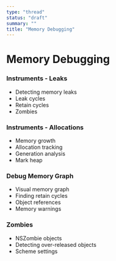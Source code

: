```yaml
---
type: "thread"
status: "draft"
summary: ""
title: "Memory Debugging"
---
```


# Memory Debugging


### Instruments - Leaks
- Detecting memory leaks
- Leak cycles
- Retain cycles
- Zombies

### Instruments - Allocations
- Memory growth
- Allocation tracking
- Generation analysis
- Mark heap

### Debug Memory Graph
- Visual memory graph
- Finding retain cycles
- Object references
- Memory warnings

### Zombies
- NSZombie objects
- Detecting over-released objects
- Scheme settings

